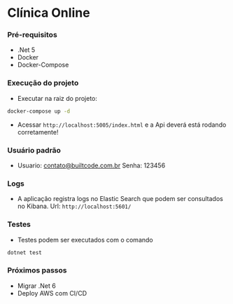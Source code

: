 # Clínica Online 


### Pré-requisitos

- .Net 5 
- Docker  
- Docker-Compose 

### Execução do projeto

- Executar na raiz do projeto:
```bash
docker-compose up -d
```

- Acessar `http://localhost:5005/index.html` e a Api deverá está rodando corretamente!

### Usuário padrão

- Usuario: contato@builtcode.com.br Senha: 123456

### Logs

- A aplicação registra logs no Elastic Search que podem ser consultados no Kibana. Url: `http://localhost:5601/`

### Testes

- Testes podem ser executados com o comando 
```bash
dotnet test
```

### Próximos passos

- Migrar .Net 6
- Deploy AWS com CI/CD
